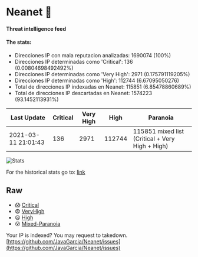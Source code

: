 # Neanet :hocho:
#### Threat intelligence feed
#### The stats:

- Direcciones IP con mala reputacion analizadas: 1690074 (100%)
- Direcciones IP determinadas como 'Critical':  136 (0.00804698492492%)
- Direcciones IP determinadas como 'Very High':  2971 (0.175791119205%)
- Direcciones IP determinadas como 'High':  112744 (6.67095050276)
- Total de direcciones IP indexadas en Neanet:  115851 (6.85478860689%)
- Total de direcciones IP descartadas en Neanet:  1574223 (93.1452113931%)

| Last Update | Critical | Very High | High | Paranoia |
| --- | --- | --- | --- | --- |
| 2021-03-11 21:01:43 | 136 | 2971 | 112744 | 115851 mixed list (Critical + Very High + High)|

![Stats](https://docs.google.com/spreadsheets/d/e/2PACX-1vSnaNMIXVabIpDJjufMlzH7poXnshF3mgd8Is1g9ytUEzVsP5my4Trn8f-xkoLLQ38xpL3HtmUexLo6/pubchart?oid=501124687&format=image)

For the historical stats go to: [link](/stats.csv)
## Raw
- :scream: [Critical](https://raw.githubusercontent.com/JavaGarcia/Neanet/master/blacklists/neanet_critical.txt)
- :fearful: [VeryHigh](https://raw.githubusercontent.com/JavaGarcia/Neanet/master/blacklists/neanet_veryHigh.txtt)
- :frowning: [High](https://raw.githubusercontent.com/JavaGarcia/Neanet/master/blacklists/neanet_high.txt)
- :dizzy_face: [Mixed-Paranoia](https://raw.githubusercontent.com/JavaGarcia/Neanet/master/blacklists/neanet_all.txt)


Your IP is indexed? You may request to takedown. [https://github.com/JavaGarcia/Neanet/issues](https://github.com/JavaGarcia/Neanet/issues)


























































































































































































































































































































































































































































































































































































































































































































































































































































































































































































































































































































































































































































































































































































































































































































































































































































































































































































































































































































































































































































































































































































































































































































































































































































































































































































































































































































































































































































































































































































































































































































































































































































































































































































































































































































































































































































































































































































































































































































































































































































































































































































































































































































































































































































































































































































































































































































































































































































































































































































